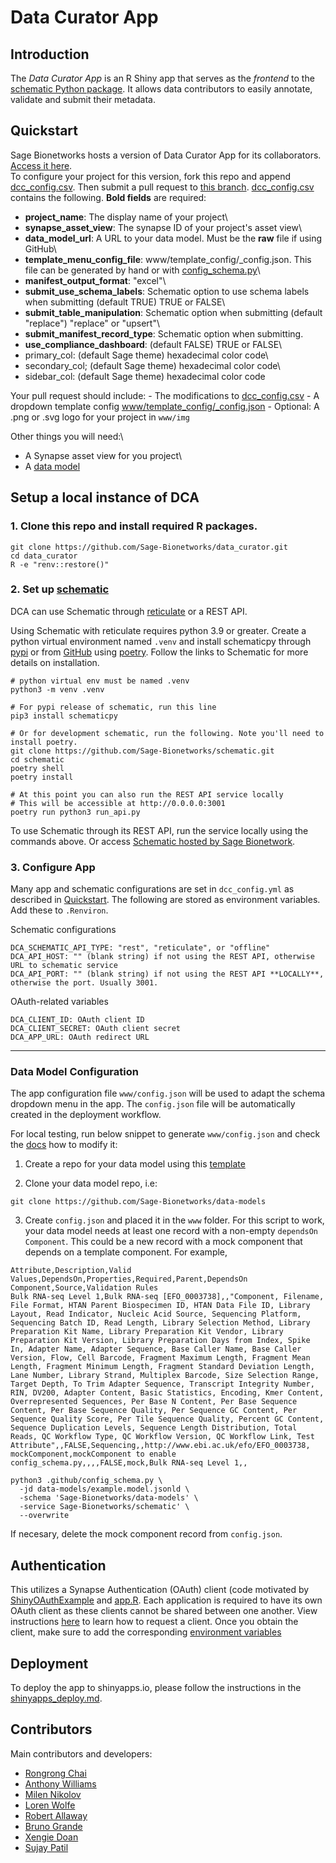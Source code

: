 # Data Curator App

## Introduction

The *Data Curator App* is an R Shiny app that serves as the *frontend* to the [schematic Python package](github.com/sage-Bionetworks/schematic/). It allows data contributors to easily annotate, validate and submit their metadata.

## Quickstart 

Sage Bionetworks hosts a version of Data Curator App for its collaborators. [Access it here](link%20TBD).\
To configure your project for this version, fork this repo and append [dcc_config.csv](dcc_config.csv). Then submit a pull request to [this branch](https://github.com/Sage-Bionetworks/data_curator/tree/beta-schematic-rest-api). [dcc_config.csv](dcc_config.csv) contains the following. **Bold fields** are required:

-   **project_name**: The display name of your project\
-   **synapse_asset_view**: The synapse ID of your project's asset view\
-   **data_model_url**: A URL to your data model. Must be the **raw** file if using GitHub\
-   **template_menu_config_file**: www/template_config/<your-project>\_config.json. This file can be generated by hand or with [config_schema.py](.github/config_schema.py)\
-   **manifest_output_format**: "excel"\
-   **submit_use_schema_labels**: Schematic option to use schema labels when submitting (default TRUE) TRUE or FALSE\
-   **submit_table_manipulation**: Schematic option when submitting (default "replace") "replace" or "upsert"\
-   **submit_manifest_record_type**: Schematic option when submitting.
-   **use_compliance_dashboard**: (default FALSE) TRUE or FALSE\
-   primary_col: (default Sage theme) hexadecimal color code\
-   secondary_col; (default Sage theme) hexadecimal color code\
-   sidebar_col: (default Sage theme) hexadecimal color code

Your pull request should include: - The modifications to [dcc_config.csv](dcc_config.csv) - A dropdown template config [www/template_config/<your-project>\_config.json](www/template_config/config.json) - Optional: A .png or .svg logo for your project in `www/img`

Other things you will need:\
- A Synapse asset view for you project\
- A [data model](#datamodel)

## Setup a local instance of DCA

### 1. Clone this repo and install required R packages.

```         
git clone https://github.com/Sage-Bionetworks/data_curator.git
cd data_curator
R -e "renv::restore()"
```

### 2. Set up [schematic](github.com/sage-Bionetworks/schematic/)

DCA can use Schematic through [reticulate](https://rstudio.github.io/reticulate/) or a REST API.

Using Schematic with reticulate requires python 3.9 or greater. Create a python virtual environment named `.venv` and install schematicpy through [pypi](https://pypi.org/project/schematicpy/) or from [GitHub](github.com/sage-Bionetworks/schematic/) using [poetry](https://python-poetry.org/docs/). Follow the links to Schematic for more details on installation.

```         
# python virtual env must be named .venv
python3 -m venv .venv

# For pypi release of schematic, run this line
pip3 install schematicpy 

# Or for development schematic, run the following. Note you'll need to install poetry.
git clone https://github.com/Sage-Bionetworks/schematic.git
cd schematic
poetry shell
poetry install

# At this point you can also run the REST API service locally
# This will be accessible at http://0.0.0.0:3001
poetry run python3 run_api.py
```

To use Schematic through its REST API, run the service locally using the commands above. Or access [Schematic hosted by Sage Bionetwork](link%20TBD).

### 3. Configure App

Many app and schematic configurations are set in `dcc_config.yml` as described in [Quickstart](#quickstart). The following are stored as environment variables. Add these to `.Renviron`.

Schematic configurations

```         
DCA_SCHEMATIC_API_TYPE: "rest", "reticulate", or "offline"  
DCA_API_HOST: "" (blank string) if not using the REST API, otherwise URL to schematic service  
DCA_API_PORT: "" (blank string) if not using the REST API **LOCALLY**, otherwise the port. Usually 3001.  
```

OAuth-related variables

```         
DCA_CLIENT_ID: OAuth client ID  
DCA_CLIENT_SECRET: OAuth client secret  
DCA_APP_URL: OAuth redirect URL
```

------------------------------------------------------------------------

### Data Model Configuration

The app configuration file `www/config.json` will be used to adapt the schema dropdown menu in the app. The `config.json` file will be automatically created in the deployment workflow.

For local testing, run below snippet to generate `www/config.json` and check the [docs](docs/app_configuration.md#schema-configuration) how to modify it:

1.  Create a repo for your data model using this [template](https://github.com/Sage-Bionetworks/data-models)

2.  Clone your data model repo, i.e:

```         
git clone https://github.com/Sage-Bionetworks/data-models
```

3.  Create `config.json` and placed it in the `www` folder. For this script to work, your data model needs at least one record with a non-empty `dependsOn Component`. This could be a new record with a mock component that depends on a template component. For example,

```         
Attribute,Description,Valid Values,DependsOn,Properties,Required,Parent,DependsOn Component,Source,Validation Rules
Bulk RNA-seq Level 1,Bulk RNA-seq [EFO_0003738],,"Component, Filename, File Format, HTAN Parent Biospecimen ID, HTAN Data File ID, Library Layout, Read Indicator, Nucleic Acid Source, Sequencing Platform, Sequencing Batch ID, Read Length, Library Selection Method, Library Preparation Kit Name, Library Preparation Kit Vendor, Library Preparation Kit Version, Library Preparation Days from Index, Spike In, Adapter Name, Adapter Sequence, Base Caller Name, Base Caller Version, Flow, Cell Barcode, Fragment Maximum Length, Fragment Mean Length, Fragment Minimum Length, Fragment Standard Deviation Length, Lane Number, Library Strand, Multiplex Barcode, Size Selection Range, Target Depth, To Trim Adapter Sequence, Transcript Integrity Number, RIN, DV200, Adapter Content, Basic Statistics, Encoding, Kmer Content, Overrepresented Sequences, Per Base N Content, Per Base Sequence Content, Per Base Sequence Quality, Per Sequence GC Content, Per Sequence Quality Score, Per Tile Sequence Quality, Percent GC Content, Sequence Duplication Levels, Sequence Length Distribution, Total Reads, QC Workflow Type, QC Workflow Version, QC Workflow Link, Test Attribute",,FALSE,Sequencing,,http://www.ebi.ac.uk/efo/EFO_0003738,
mockComponent,mockComponent to enable config_schema.py,,,,FALSE,mock,Bulk RNA-seq Level 1,,
```

```         
python3 .github/config_schema.py \
  -jd data-models/example.model.jsonld \
  -schema 'Sage-Bionetworks/data-models' \
  -service Sage-Bionetworks/schematic' \
  --overwrite
```

If necesary, delete the mock component record from `config.json`.

## Authentication

This utilizes a Synapse Authentication (OAuth) client (code motivated by [ShinyOAuthExample](https://github.com/brucehoff/ShinyOAuthExample) and [app.R](https://gist.github.com/jcheng5/44bd750764713b5a1df7d9daf5538aea). Each application is required to have its own OAuth client as these clients cannot be shared between one another. View instructions [here](https://help.synapse.org/docs/Using-Synapse-as-an-OAuth-Server.2048327904.html) to learn how to request a client. Once you obtain the client, make sure to add the corresponding [environment variables](#configureapp)

## Deployment

To deploy the app to shinyapps.io, please follow the instructions in the [shinyapps_deploy.md](docs/shinyapps_deploy.md).

## Contributors

Main contributors and developers:

-   [Rongrong Chai](https://github.com/rrchai)
-   [Anthony Williams](https://github.com/afwillia)
-   [Milen Nikolov](https://github.com/milen-sage)
-   [Loren Wolfe](https://github.com/lakikowolfe)
-   [Robert Allaway](https://github.com/allaway)
-   [Bruno Grande](https://github.com/BrunoGrandePhD)
-   [Xengie Doan](https://github.com/xdoan)
-   [Sujay Patil](https://github.com/sujaypatil96)

<!-- Links -->
